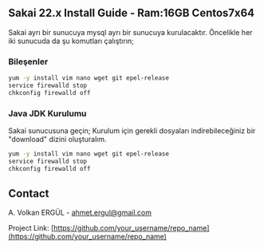 <!-- GETTING STARTED -->
## Sakai 22.x Install Guide - Ram:16GB Centos7x64
Sakai ayrı bir sunucuya mysql ayrı bir sunucuya kurulacaktır.
Öncelikle her iki sunucuda da şu komutları çalıştırın;


### Bileşenler
  ```sh
yum -y install vim nano wget git epel-release 
service firewalld stop 
chkconfig firewalld off
  ```
  
 ### Java JDK Kurulumu
 Sakai sunucusuna geçin; Kurulum için gerekli dosyaları indirebileceğiniz bir "download" dizini oluşturalım.
  ```sh
yum -y install vim nano wget git epel-release 
service firewalld stop 
chkconfig firewalld off
  ```

<!-- CONTACT -->
## Contact

A. Volkan ERGÜL - ahmet.ergul@gmail.com

Project Link: [https://github.com/your_username/repo_name](https://github.com/your_username/repo_name)
